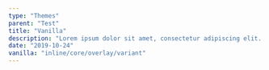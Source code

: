 ```yaml
---
type: "Themes"
parent: "Test"
title: "Vanilla"
description: "Lorem ipsum dolor sit amet, consectetur adipiscing elit. Nunc tempus laoreet leo sit amet iaculis."
date: "2019-10-24"
vanilla: "inline/core/overlay/variant"
---
```

